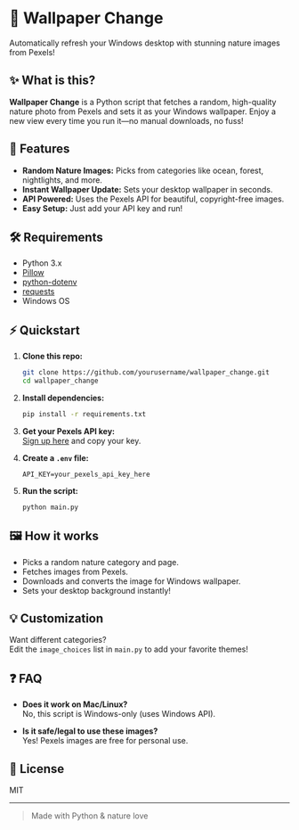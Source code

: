 # 🌄 Wallpaper Change

Automatically refresh your Windows desktop with stunning nature images from Pexels!

## ✨ What is this?

**Wallpaper Change** is a Python script that fetches a random, high-quality nature photo from Pexels and sets it as your Windows wallpaper. Enjoy a new view every time you run it—no manual downloads, no fuss!

## 🚀 Features

- **Random Nature Images:** Picks from categories like ocean, forest, nightlights, and more.
- **Instant Wallpaper Update:** Sets your desktop wallpaper in seconds.
- **API Powered:** Uses the Pexels API for beautiful, copyright-free images.
- **Easy Setup:** Just add your API key and run!

## 🛠️ Requirements

- Python 3.x
- [Pillow](https://pypi.org/project/Pillow/)
- [python-dotenv](https://pypi.org/project/python-dotenv/)
- [requests](https://pypi.org/project/requests/)
- Windows OS

## ⚡ Quickstart

1. **Clone this repo:**
    ```sh
    git clone https://github.com/yourusername/wallpaper_change.git
    cd wallpaper_change
    ```

2. **Install dependencies:**
    ```sh
    pip install -r requirements.txt
    ```

3. **Get your Pexels API key:**  
   [Sign up here](https://www.pexels.com/api/) and copy your key.

4. **Create a `.env` file:**
    ```
    API_KEY=your_pexels_api_key_here
    ```

5. **Run the script:**
    ```sh
    python main.py
    ```

## 🖼️ How it works

- Picks a random nature category and page.
- Fetches images from Pexels.
- Downloads and converts the image for Windows wallpaper.
- Sets your desktop background instantly!

## 💡 Customization

Want different categories?  
Edit the `image_choices` list in `main.py` to add your favorite themes!

## ❓ FAQ

- **Does it work on Mac/Linux?**  
  No, this script is Windows-only (uses Windows API).

- **Is it safe/legal to use these images?**  
  Yes! Pexels images are free for personal use.

## 📄 License

MIT

---

> Made with Python & nature love